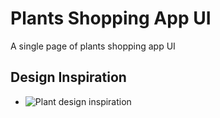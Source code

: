 # Plants Shopping App UI
  A single page of plants shopping app UI
  
## Design Inspiration

- ![Plant design inspiration](https://www.instagram.com/p/B4hHc4MA21_/?igshid=93x4wgwirllq)


